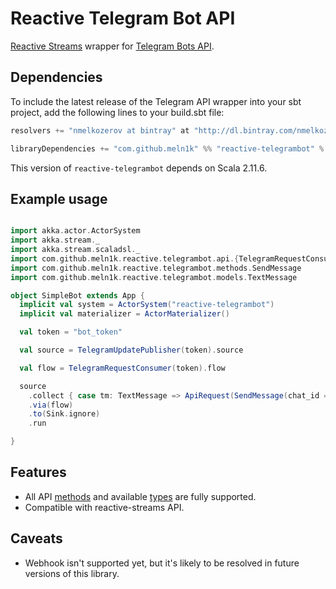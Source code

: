 # Reactive Telegram Bot API

[Reactive Streams](http://www.reactive-streams.org) wrapper
for [Telegram Bots API](https://core.telegram.org/bots).


Dependencies
------------
To include the latest release of the Telegram API wrapper into your sbt project,
add the following lines to your build.sbt file:

```Scala
resolvers += "nmelkozerov at bintray" at "http://dl.bintray.com/nmelkozerov/maven"

libraryDependencies += "com.github.meln1k" %% "reactive-telegrambot" % "1.0"
```
This version of `reactive-telegrambot` depends on Scala 2.11.6.

Example usage
-------------

```Scala

import akka.actor.ActorSystem
import akka.stream._
import akka.stream.scaladsl._
import com.github.meln1k.reactive.telegrambot.api.{TelegramRequestConsumer, ApiRequest, TelegramUpdatePublisher}
import com.github.meln1k.reactive.telegrambot.methods.SendMessage
import com.github.meln1k.reactive.telegrambot.models.TextMessage

object SimpleBot extends App {
  implicit val system = ActorSystem("reactive-telegrambot")
  implicit val materializer = ActorMaterializer()

  val token = "bot_token"

  val source = TelegramUpdatePublisher(token).source

  val flow = TelegramRequestConsumer(token).flow

  source
    .collect { case tm: TextMessage => ApiRequest(SendMessage(chat_id = tm.chat.id, text = tm.text.toUpperCase)) }
    .via(flow)
    .to(Sink.ignore)
    .run

}
```

Features
--------
* All API [methods](https://core.telegram.org/bots/api#available-methods) and available
  [types](https://core.telegram.org/bots/api#available-types) are fully supported.
* Compatible with reactive-streams API.

Caveats
-------
* Webhook isn't supported yet, but it's likely to be resolved in future versions of this library.